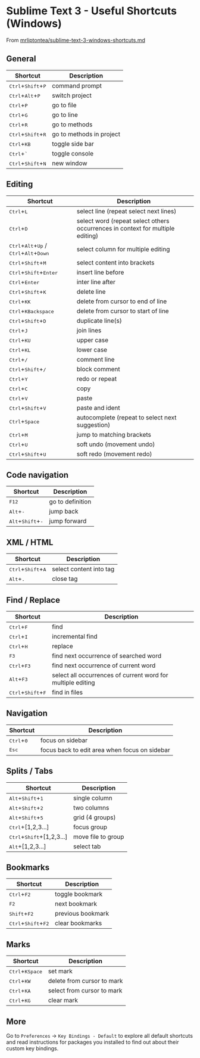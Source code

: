 # Sublime Text 3 - Useful Shortcuts (Windows)

From [mrliptontea/sublime-text-3-windows-shortcuts.md](https://gist.github.com/mrliptontea/4c793ebdf72ed145bcbf)

## General

| Shortcut | Description |
| ---------| ----------- |
| <kbd>Ctrl</kbd>+<kbd>Shift</kbd>+<kbd>P</kbd> | command prompt |
| <kbd>Ctrl</kbd>+<kbd>Alt</kbd>+<kbd>P</kbd> | switch project |
| <kbd>Ctrl</kbd>+<kbd>P</kbd> | go to file |
| <kbd>Ctrl</kbd>+<kbd>G</kbd> | go to line |
| <kbd>Ctrl</kbd>+<kbd>R</kbd> | go to methods |
| <kbd>Ctrl</kbd>+<kbd>Shift</kbd>+<kbd>R</kbd> | go to methods in project |
| <kbd>Ctrl</kbd>+<kbd>K</kbd><kbd>B</kbd> | toggle side bar |
| <kbd>Ctrl</kbd>+<kbd>`</kbd> | toggle console |
| <kbd>Ctrl</kbd>+<kbd>Shift</kbd>+<kbd>N</kbd> | new window |

## Editing

| Shortcut | Description |
| ---------| ----------- |
| <kbd>Ctrl</kbd>+<kbd>L</kbd> | select line (repeat select next lines) |
| <kbd>Ctrl</kbd>+<kbd>D</kbd> | select word (repeat select others occurrences in context for multiple editing) |
| <kbd>Ctrl</kbd>+<kbd>Alt</kbd>+<kbd>Up</kbd> / <kbd>Ctrl</kbd>+<kbd>Alt</kbd>+<kbd>Down</kbd> | select column for multiple editing |
| <kbd>Ctrl</kbd>+<kbd>Shift</kbd>+<kbd>M</kbd> | select content into brackets |
| <kbd>Ctrl</kbd>+<kbd>Shift</kbd>+<kbd>Enter</kbd> | insert line before |
| <kbd>Ctrl</kbd>+<kbd>Enter</kbd> | inter line after |
| <kbd>Ctrl</kbd>+<kbd>Shift</kbd>+<kbd>K</kbd> | delete line |
| <kbd>Ctrl</kbd>+<kbd>K</kbd><kbd>K</kbd> | delete from cursor to end of line |
| <kbd>Ctrl</kbd>+<kbd>K</kbd><kbd>Backspace</kbd> | delete from cursor to start of line |
| <kbd>Ctrl</kbd>+<kbd>Shift</kbd>+<kbd>D</kbd> | duplicate line(s) |
| <kbd>Ctrl</kbd>+<kbd>J</kbd> | join lines |
| <kbd>Ctrl</kbd>+<kbd>K</kbd><kbd>U</kbd> | upper case |
| <kbd>Ctrl</kbd>+<kbd>K</kbd><kbd>L</kbd> | lower case |
| <kbd>Ctrl</kbd>+<kbd>/</kbd> | comment line |
| <kbd>Ctrl</kbd>+<kbd>Shift</kbd>+<kbd>/</kbd> | block comment |
| <kbd>Ctrl</kbd>+<kbd>Y</kbd> | redo or repeat |
| <kbd>Ctrl</kbd>+<kbd>C</kbd> | copy |
| <kbd>Ctrl</kbd>+<kbd>V</kbd> | paste |
| <kbd>Ctrl</kbd>+<kbd>Shift</kbd>+<kbd>V</kbd> | paste and ident |
| <kbd>Ctrl</kbd>+<kbd>Space</kbd> | autocomplete (repeat to select next suggestion) |
| <kbd>Ctrl</kbd>+<kbd>M</kbd> | jump to matching brackets |
| <kbd>Ctrl</kbd>+<kbd>U</kbd> | soft undo (movement undo) |
| <kbd>Ctrl</kbd>+<kbd>Shift</kbd>+<kbd>U</kbd> | soft redo (movement redo) |

## Code navigation

| Shortcut | Description |
| ---------| ----------- |
| <kbd>F12</kbd> | go to definition |
| <kbd>Alt</kbd>+<kbd>-</kbd> | jump back |
| <kbd>Alt</kbd>+<kbd>Shift</kbd>+<kbd>-</kbd> | jump forward |

## XML / HTML

| Shortcut | Description |
| ---------| ----------- |
| <kbd>Ctrl</kbd>+<kbd>Shift</kbd>+<kbd>A</kbd> | select content into tag |
| <kbd>Alt</kbd>+<kbd>.</kbd> | close tag |

## Find / Replace

| Shortcut | Description |
| ---------| ----------- |
| <kbd>Ctrl</kbd>+<kbd>F</kbd> | find |
| <kbd>Ctrl</kbd>+<kbd>I</kbd> | incremental find |
| <kbd>Ctrl</kbd>+<kbd>H</kbd> | replace |
| <kbd>F3</kbd> | find next occurrence of searched word |
| <kbd>Ctrl</kbd>+<kbd>F3</kbd> | find next occurrence of current word |
| <kbd>Alt</kbd>+<kbd>F3</kbd> | select all occurrences of current word for multiple editing |
| <kbd>Ctrl</kbd>+<kbd>Shift</kbd>+<kbd>F</kbd> | find in files |

## Navigation

| Shortcut | Description |
| ---------| ----------- |
| <kbd>Ctrl</kbd>+<kbd>0</kbd> | focus on sidebar |
| <kbd>Esc</kbd> | focus back to edit area when focus on sidebar |

## Splits / Tabs

| Shortcut | Description |
| ---------| ----------- |
| <kbd>Alt</kbd>+<kbd>Shift</kbd>+<kbd>1</kbd> | single column |
| <kbd>Alt</kbd>+<kbd>Shift</kbd>+<kbd>2</kbd> | two columns |
| <kbd>Alt</kbd>+<kbd>Shift</kbd>+<kbd>5</kbd> | grid (4 groups) |
| <kbd>Ctrl</kbd>+[1,2,3...] | focus group |
| <kbd>Ctrl</kbd>+<kbd>Shift</kbd>+[1,2,3...] | move file to group |
| <kbd>Alt</kbd>+[1,2,3...] | select tab |

## Bookmarks

| Shortcut | Description |
| ---------| ----------- |
| <kbd>Ctrl</kbd>+<kbd>F2</kbd> | toggle bookmark |
| <kbd>F2</kbd> | next bookmark |
| <kbd>Shift</kbd>+<kbd>F2</kbd> | previous bookmark |
| <kbd>Ctrl</kbd>+<kbd>Shift</kbd>+<kbd>F2</kbd> | clear bookmarks |

## Marks

| Shortcut | Description |
| ---------| ----------- |
| <kbd>Ctrl</kbd>+<kbd>K</kbd><kbd>Space</kbd> | set mark |
| <kbd>Ctrl</kbd>+<kbd>K</kbd><kbd>W</kbd> | delete from cursor to mark |
| <kbd>Ctrl</kbd>+<kbd>K</kbd><kbd>A</kbd> | select from cursor to mark |
| <kbd>Ctrl</kbd>+<kbd>K</kbd><kbd>G</kbd> | clear mark |

## More

Go to `Preferences` → `Key Bindings - Default` to explore all default shortcuts and read instructions for packages you installed to find out about their custom key bindings.

